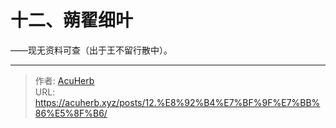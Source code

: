 # 十二、蒴翟细叶


——现无资料可查（出于王不留行散中）。

---

> 作者: [AcuHerb](https://acuherb.xyz)  
> URL: https://acuherb.xyz/posts/12.%E8%92%B4%E7%BF%9F%E7%BB%86%E5%8F%B6/  

